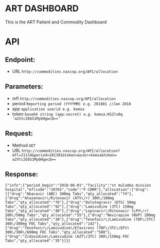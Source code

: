 # ART DASHBOARD

This is the ART Patient and Commodity Dashboard

# API

Endpoint:
------
- URL `http://commodities.nascop.org/API/allocation`

Parameters:
-----------
- mfl `http://commodities.nascop.org/API/allocation`
- period `Reporting period (YYYYMM) e.g. 201801 //Jan 2018`
- app `application userid e.g. kemsa`
- token `base64 string (app:secret) e.g. kemsa:KS2lx0q  ‘a2Vtc2E6S1MybHgwcQ==’`

Request:
---------
- Method `GET`
- URL `http://commodities.nascop.org/API/allocation?mfl=21114&period=201301&token=&user=kemsa&token= a2Vtc2E6S1MybHgwcQ==`

Response:
---------
`{"info":{"period_begin":"2018-06-01","facility":"st mulumba mission hospital","mflcode":"10765","code":"F-CDRR"},"allocation":{"drug":[{"drug":"Abacavir (ABC) 300mg Tabs","qty_allocated":"74"},{"drug":"Atazanavir\/Ritonavir (ATV\/r) 300\/100mg Tabs","qty_allocated":"76"},{"drug":"Dolutegravir (DTG) 50mg Tabs","qty_allocated":"92"},{"drug":"Lamivudine (3TC) 150mg Tabs","qty_allocated":"40"},{"drug":"Lopinavir\/Ritonavir (LPV\/r) 200\/50mg Tabs","qty_allocated":"55"},{"drug":"Nevirapine (NVP) 200mg Tabs","qty_allocated":"30"},{"drug":"Tenofovir\/Lamivudine (TDF\/3TC) 300\/300mg FDC Tabs","qty_allocated":"142"},{"drug":"Tenofovir\/Lamivudine\/Efavirenz (TDF\/3TC\/EFV) 300\/300\/600mg FDC Tabs","qty_allocated":"500"},{"drug":"Zidovudine\/Lamivudine (AZT\/3TC) 300\/150mg FDC Tabs","qty_allocated":"35"}]}}`
